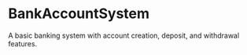 # BankAccountSystem
A basic banking system with account creation, deposit, and withdrawal features.

